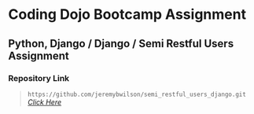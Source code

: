 # Coding Dojo Bootcamp Assignment
## Python, Django / Django / Semi Restful Users Assignment

### Repository Link

> ``` https://github.com/jeremybwilson/semi_restful_users_django.git ```<br>
> _[Click Here](https://github.com/jeremybwilson/semi_restful_users_django.git)_